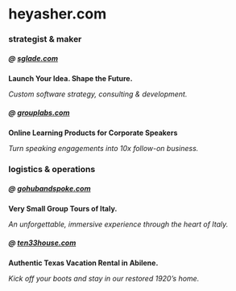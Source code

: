# heyasher.com

### strategist & maker

##### @ [sglade.com](https://sglade.com)

**Launch Your Idea. Shape the Future.**

*Custom software strategy, consulting & development.*

##### @ [grouplabs.com](https://grouplabs.com)

**Online Learning Products for Corporate Speakers**

*Turn speaking engagements into 10x follow-on business.*

### logistics & operations

##### @ [gohubandspoke.com](https://gohubandspoke.com)

**Very Small Group Tours of Italy.**

*An unforgettable, immersive experience through the heart of Italy.*

##### @ [ten33house.com](https://ten33house.com)

**Authentic Texas Vacation Rental in Abilene.**

*Kick off your boots and stay in our restored 1920’s home.*
